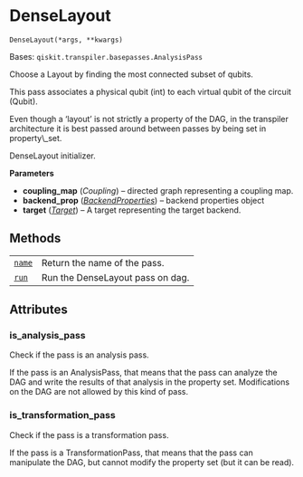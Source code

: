 # DenseLayout

<span id="undefined" />

`DenseLayout(*args, **kwargs)`

Bases: `qiskit.transpiler.basepasses.AnalysisPass`

Choose a Layout by finding the most connected subset of qubits.

This pass associates a physical qubit (int) to each virtual qubit of the circuit (Qubit).

<Admonition title="Note" type="note">
  Even though a ‘layout’ is not strictly a property of the DAG, in the transpiler architecture it is best passed around between passes by being set in property\_set.
</Admonition>

DenseLayout initializer.

**Parameters**

*   **coupling\_map** (*Coupling*) – directed graph representing a coupling map.
*   **backend\_prop** ([*BackendProperties*](qiskit.providers.models.BackendProperties#qiskit.providers.models.BackendProperties "qiskit.providers.models.BackendProperties")) – backend properties object
*   **target** ([*Target*](qiskit.transpiler.Target#qiskit.transpiler.Target "qiskit.transpiler.Target")) – A target representing the target backend.

## Methods

|                                                                                                                                           |                                  |
| ----------------------------------------------------------------------------------------------------------------------------------------- | -------------------------------- |
| [`name`](qiskit.transpiler.passes.DenseLayout.name#qiskit.transpiler.passes.DenseLayout.name "qiskit.transpiler.passes.DenseLayout.name") | Return the name of the pass.     |
| [`run`](qiskit.transpiler.passes.DenseLayout.run#qiskit.transpiler.passes.DenseLayout.run "qiskit.transpiler.passes.DenseLayout.run")     | Run the DenseLayout pass on dag. |

## Attributes

<span id="undefined" />

### is\_analysis\_pass

Check if the pass is an analysis pass.

If the pass is an AnalysisPass, that means that the pass can analyze the DAG and write the results of that analysis in the property set. Modifications on the DAG are not allowed by this kind of pass.

<span id="undefined" />

### is\_transformation\_pass

Check if the pass is a transformation pass.

If the pass is a TransformationPass, that means that the pass can manipulate the DAG, but cannot modify the property set (but it can be read).

